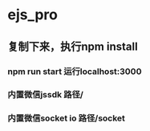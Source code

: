 # ejs_pro
## 复制下来，执行npm install
### npm run start 运行localhost:3000
### 内置微信jssdk   路径/   
### 内置微信socket io   路径/socket   
